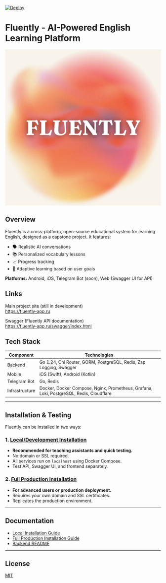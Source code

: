 [![Deploy](https://github.com/FluentlyOrg/Fluently-fork/actions/workflows/deploy.yml/badge.svg)](https://github.com/FluentlyOrg/Fluently-fork/actions/workflows/deploy.yml)

# Fluently - AI-Powered English Learning Platform
![Fluently Log](frontend-website/logo.jpg)
## Overview
Fluently is a cross-platform, open-source educational system for learning English, designed as a capstone project. It features:
- 🗣️ Realistic AI conversations
- 📚 Personalized vocabulary lessons
- 📈 Progress tracking
- 🧠 Adaptive learning based on user goals

**Platforms:** Android, iOS, Telegram Bot (soon), Web (Swagger UI for API)

## Links

Main project site (still in development)  
https://fluently-app.ru

Swagger (Fluently API documentation)  
https://fluently-app.ru/swagger/index.html

## Tech Stack
| Component       | Technologies                                                                 |
|-----------------|-------------------------------------------------------------------------------|
| Backend         | Go 1.24, Chi Router, GORM, PostgreSQL, Redis, Zap Logging, Swagger           |
| Mobile          | iOS (Swift), Android (Kotlin)                                                |
| Telegram Bot    | Go, Redis                                                                     |
| Infrastructure  | Docker, Docker Compose, Nginx, Prometheus, Grafana, Loki, PostgreSQL, Redis, Cloudflare |

---

## Installation & Testing

Fluently can be installed in two ways:

### 1. [Local/Development Installation](docs/Install_Local.md)
- **Recommended for teaching assistants and quick testing.**
- No domain or SSL required.
- All services run on `localhost` using Docker Compose.
- Test API, Swagger UI, and frontend separately.

### 2. [Full Production Installation](docs/Install_Full.md)
- **For advanced users or production deployment.**
- Requires your own domain and SSL certificates.
- Replicates the production environment.

---

## Documentation
- [Local Installation Guide](docs/Install_Local.md)
- [Full Production Installation Guide](docs/Install_Full.md)
- [Backend README](backend/README.md)

---

## License
[MIT](LICENSE)
